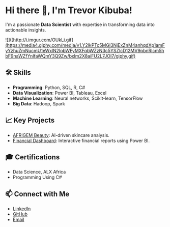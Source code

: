 # Hi there 👋, I'm Trevor Kibuba!
I'm a passionate **Data Scientist** with expertise in transforming data into actionable insights.

![]([http://i.imgur.com/OUkLi.gif](https://media4.giphy.com/media/v1.Y2lkPTc5MGI3NjExZnM4anhqdXp1amFyYzhuZmNucmU1eWxlN2lpbWFyMXFqbWZzN3c5YSZlcD12MV9pbnRlcm5hbF9naWZfYnlfaWQmY3Q9Zw/bxIm2X8aiFU2L7JOI7/giphy.gif)


## 🛠️ Skills
- **Programming**: Python, SQL, R, C#
- **Data Visualization**: Power BI, Tableau, Excel
- **Machine Learning**: Neural networks, Scikit-learn, TensorFlow
- **Big Data**: Hadoop, Spark

## 📈 Key Projects
- [AFRIGEM Beauty](https://github.com/kibuba-njihia/afrigem-beauty): AI-driven skincare analysis.
- [Financial Dashboard](https://github.com/kibuba-njihia/finance-dashboard): Interactive financial reports using Power BI.

## 🎓 Certifications
- Data Science, ALX Africa
- Programming Using C#

## 📫 Connect with Me
- [LinkedIn](https://www.linkedin.com/in/trevor-kibuba)
- [GitHub](https://github.com/kibuba-njihia)
- [Email](mailto:kibubanjihia@gmail.com)
